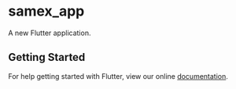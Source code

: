 # samex_app

A new Flutter application.

## Getting Started

For help getting started with Flutter, view our online
[documentation](https://flutter.io/).

